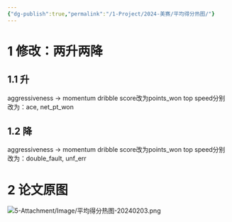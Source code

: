```yaml
---
{"dg-publish":true,"permalink":"/1-Project/2024-美赛/平均得分热图/"}
---
```


# 1 修改：两升两降
## 1.1 升
aggressiveness -> momentum
dribble score改为points_won
top speed分别改为：ace, net_pt_won
## 1.2 降
aggressiveness -> momentum
dribble score改为points_won
top speed分别改为：double_fault, unf_err
# 2 论文原图
![5-Attachment/Image/平均得分热图-20240203.png](/img/user/5-Attachment/Image/%E5%B9%B3%E5%9D%87%E5%BE%97%E5%88%86%E7%83%AD%E5%9B%BE-20240203.png)